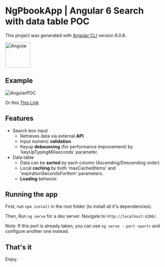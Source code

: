 # NgPbookApp | Angular 6 Search with data table POC

This project was generated with [Angular CLI](https://github.com/angular/angular-cli) version 6.0.8.

<img src="https://image.ibb.co/mUrjy9/thumb_bigger_formation_angular_2.png" alt="Angular" width="80" height="80"/>

## Example
![AngularPOC](https://preview.ibb.co/jeVDQp/bj5_EXB0_YY4.gif)

Or this [This Link](http://g.recordit.co/bj5EXB0YY4.gif)

## Features

- Search box input 
  - Retrieves data via external **API**.
  - Input numeric **validation**
  - Keyup **debouncing** (for performance improvement) by 'keyUpTypingMiliseconds' parameter.
- Data table
  - Data can be **sorted** by each column (Ascending/Descending order)
  - Local **caching** by both 'maxCachedItems' and 'expirationSecondsForItem' parameters.
  - **Loading** behavior.

## Running the app

First, run `npm install` in the root folder (to install all it's dependencies).

Then, Run `ng serve` for a dev server. Navigate to `http://localhost:4200/`. 

Note: If this port is already taken, you can use `ng serve --port <port>` and configure another one instead.

## That's it

Enjoy.
